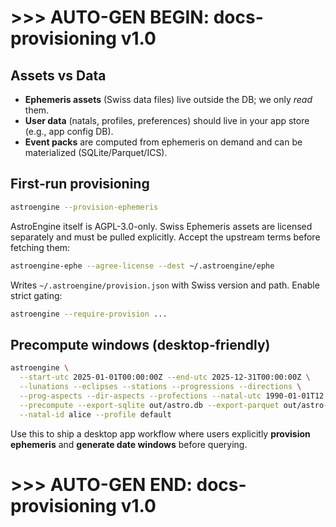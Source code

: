 # >>> AUTO-GEN BEGIN: docs-provisioning v1.0
## Assets vs Data
- **Ephemeris assets** (Swiss data files) live outside the DB; we only *read* them.
- **User data** (natals, profiles, preferences) should live in your app store (e.g., app config DB).
- **Event packs** are computed from ephemeris on demand and can be materialized (SQLite/Parquet/ICS).

## First‑run provisioning
```bash
astroengine --provision-ephemeris
```

AstroEngine itself is AGPL-3.0-only. Swiss Ephemeris assets are licensed
separately and must be pulled explicitly. Accept the upstream terms before
fetching them:

```bash
astroengine-ephe --agree-license --dest ~/.astroengine/ephe
```

Writes `~/.astroengine/provision.json` with Swiss version and path. Enable strict gating:

```bash
astroengine --require-provision ...
```

## Precompute windows (desktop‑friendly)

```bash
astroengine \
  --start-utc 2025-01-01T00:00:00Z --end-utc 2025-12-31T00:00:00Z \
  --lunations --eclipses --stations --progressions --directions \
  --prog-aspects --dir-aspects --profections --natal-utc 1990-01-01T12:00:00Z --lat 40.7128 --lon -74.0060 \
  --precompute --export-sqlite out/astro.db --export-parquet out/astro-2025.parquet \
  --natal-id alice --profile default
```

Use this to ship a desktop app workflow where users explicitly **provision ephemeris** and **generate date windows** before querying.

# >>> AUTO-GEN END: docs-provisioning v1.0

